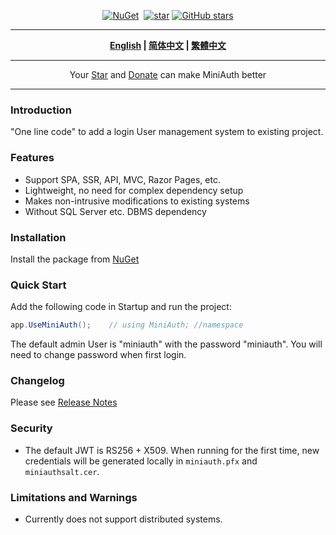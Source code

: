<div align="center">
<p><a href="https://www.nuget.org/packages/MiniAuth"><img src="https://img.shields.io/nuget/v/MiniAuth.svg" alt="NuGet"></a>  <a href="https://www.nuget.org/packages/MiniAuth"><img src="https://img.shields.io/nuget/dt/MiniAuth.svg" alt=""></a>  
<a href="https://gitee.com/mini-software/MiniAuth"><img src="https://gitee.com/mini-software/MiniAuth/badge/star.svg" alt="star"></a> <a href="https://github.com/Mini-Software/MiniAuth" rel="nofollow"><img src="https://img.shields.io/github/stars/Mini-Software/MiniAuth?logo=github" alt="GitHub stars"></a> 
</p>
</div>

---

<div align="center">
<p><strong><a href="README.md">English</a> | <a href="README.zh-CN.md">简体中文</a> | <a href="README.zh-Hant.md">繁體中文</a></strong></p>
</div>

---

<div align="center">
 Your <a href="https://github.com/mini-software/miniauth">Star</a> and <a href="https://edu.51cto.com/course/32914.html">Donate</a> can make MiniAuth better 
</div>


---


### Introduction

"One line code" to add a login User management system to existing project.


### Features

* Support SPA, SSR, API, MVC, Razor Pages, etc.
* Lightweight, no need for complex dependency setup
* Makes non-intrusive modifications to existing systems
* Without SQL Server etc. DBMS dependency 


### Installation

Install the package from [NuGet](https://www.nuget.org/packages/MiniAuth)


### Quick Start

Add the following code in Startup and run the project:

```csharp
app.UseMiniAuth();    // using MiniAuth; //namespace
```

The default admin User is "miniauth" with the password "miniauth". You will need to change password when first login.


### Changelog

Please see [Release Notes](releases)


### Security

* The default JWT is RS256 + X509. When running for the first time, new credentials will be generated locally in `miniauth.pfx` and `miniauthsalt.cer`.


### Limitations and Warnings

* Currently does not support distributed systems.

